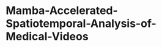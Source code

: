 # Mamba-Accelerated-Spatiotemporal-Analysis-of-Medical-Videos

<!-- Uploading "Dark Blue and Orange Simple Poster.png"... -->

